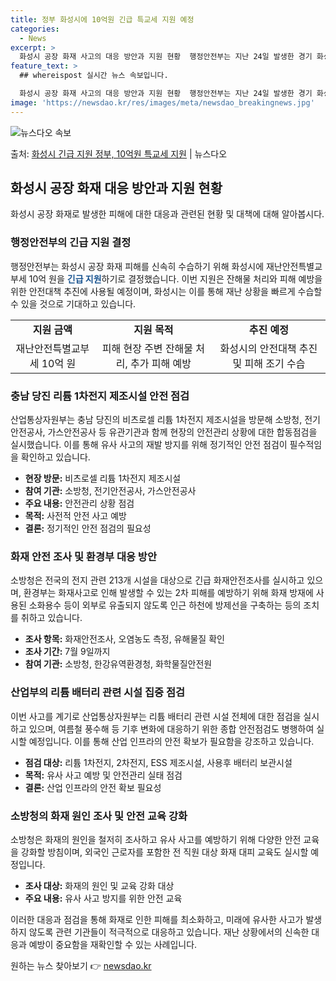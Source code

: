 ```yaml
---
title: 정부 화성시에 10억원 긴급 특교세 지원 예정
categories:
  - News
excerpt: >
  화성시 공장 화재 사고의 대응 방안과 지원 현황  행정안전부는 지난 24일 발생한 경기 화성시 공장화재 피해…
feature_text: >
  ## whereispost 실시간 뉴스 속보입니다.

  화성시 공장 화재 사고의 대응 방안과 지원 현황  행정안전부는 지난 24일 발생한 경기 화성시 공장화재 피해…
image: 'https://newsdao.kr/res/images/meta/newsdao_breakingnews.jpg'
---
```


![뉴스다오 속보](https://newsdao.kr/res/images/meta/newsdao_breakingnews.jpg)

<p>출처: <a href="https://newsdao.kr/4424" rel="dofollow">화성시 긴급 지원 정부, 10억원 특교세 지원</a> | 뉴스다오</p>

<h2 data-ke-size="size26">화성시 공장 화재 대응 방안과 지원 현황</h2>
<p data-ke-size="size16">화성시 공장 화재로 발생한 피해에 대한 대응과 관련된 현황 및 대책에 대해 알아봅시다.</p>

<h3>행정안전부의 긴급 지원 결정</h3>
<p data-ke-size="size16">행정안전부는 화성시 공장 화재 피해를 신속히 수습하기 위해 화성시에 재난안전특별교부세 10억 원을 <b><span style="color: #1a5490;">긴급 지원</span></b>하기로 결정했습니다. 이번 지원은 잔해물 처리와 피해 예방을 위한 안전대책 추진에 사용될 예정이며, 화성시는 이를 통해 재난 상황을 빠르게 수습할 수 있을 것으로 기대하고 있습니다.</p>
<table>
    <tr>
        <td style="text-align: center; height: 17px;"><b>지원 금액</b></td>
        <td style="text-align: center; height: 17px;"><b>지원 목적</b></td>
        <td style="text-align: center; height: 17px;"><b>추진 예정</b></td>
    </tr>
    <tr>
        <td style="text-align: center; height: 17px;">재난안전특별교부세 10억 원</td>
        <td style="text-align: center; height: 17px;">피해 현장 주변 잔해물 처리, 추가 피해 예방</td>
        <td style="text-align: center; height: 17px;">화성시의 안전대책 추진 및 피해 조기 수습</td>
    </tr>
</table>

<h3>충남 당진 리튬 1차전지 제조시설 안전 점검</h3>
<p data-ke-size="size16">산업통상자원부는 충남 당진의 비츠로셀 리튬 1차전지 제조시설을 방문해 소방청, 전기안전공사, 가스안전공사 등 유관기관과 함께 현장의 안전관리 상황에 대한 합동점검을 실시했습니다. 이를 통해 유사 사고의 재발 방지를 위해 정기적인 안전 점검이 필수적임을 확인하고 있습니다.</p>
<ul>
    <li><b>현장 방문:</b> 비츠로셀 리튬 1차전지 제조시설</li>
    <li><b>참여 기관:</b> 소방청, 전기안전공사, 가스안전공사</li>
    <li><b>주요 내용:</b> 안전관리 상황 점검</li>
    <li><b>목적:</b> 사전적 안전 사고 예방</li>
    <li><b>결론:</b> 정기적인 안전 점검의 필요성</li>
</ul>

<h3>화재 안전 조사 및 환경부 대응 방안</h3>
<p data-ke-size="size16">소방청은 전국의 전지 관련 213개 시설을 대상으로 긴급 화재안전조사를 실시하고 있으며, 환경부는 화재사고로 인해 발생할 수 있는 2차 피해를 예방하기 위해 화재 방재에 사용된 소화용수 등이 외부로 유출되지 않도록 인근 하천에 방제선을 구축하는 등의 조치를 취하고 있습니다.</p>
<ul>
    <li><b>조사 항목:</b> 화재안전조사, 오염농도 측정, 유해물질 확인</li>
    <li><b>조사 기간:</b> 7월 9일까지</li>
    <li><b>참여 기관:</b> 소방청, 한강유역환경청, 화학물질안전원</li>
</ul>

<h3>산업부의 리튬 배터리 관련 시설 집중 점검</h3>
<p data-ke-size="size16">이번 사고를 계기로 산업통상자원부는 리튬 배터리 관련 시설 전체에 대한 점검을 실시하고 있으며, 여름철 풍수해 등 기후 변화에 대응하기 위한 종합 안전점검도 병행하여 실시할 예정입니다. 이를 통해 산업 인프라의 안전 확보가 필요함을 강조하고 있습니다.</p>
<ul>
    <li><b>점검 대상:</b> 리튬 1차전지, 2차전지, ESS 제조시설, 사용후 배터리 보관시설</li>
    <li><b>목적:</b> 유사 사고 예방 및 안전관리 실태 점검</li>
    <li><b>결론:</b> 산업 인프라의 안전 확보 필요성</li>
</ul>

<h3>소방청의 화재 원인 조사 및 안전 교육 강화</h3>
<p data-ke-size="size16">소방청은 화재의 원인을 철저히 조사하고 유사 사고를 예방하기 위해 다양한 안전 교육을 강화할 방침이며, 외국인 근로자를 포함한 전 직원 대상 화재 대피 교육도 실시할 예정입니다.</p>
<ul>
    <li><b>조사 대상:</b> 화재의 원인 및 교육 강화 대상</li>
    <li><b>주요 내용:</b> 유사 사고 방지를 위한 안전 교육</li>
</ul>

이러한 대응과 점검을 통해 화재로 인한 피해를 최소화하고, 미래에 유사한 사고가 발생하지 않도록 관련 기관들이 적극적으로 대응하고 있습니다. 재난 상황에서의 신속한 대응과 예방이 중요함을 재확인할 수 있는 사례입니다. 

원하는 뉴스 찾아보기 👉 <a href="https://newsdao.kr" rel="dofollow">newsdao.kr</a>


